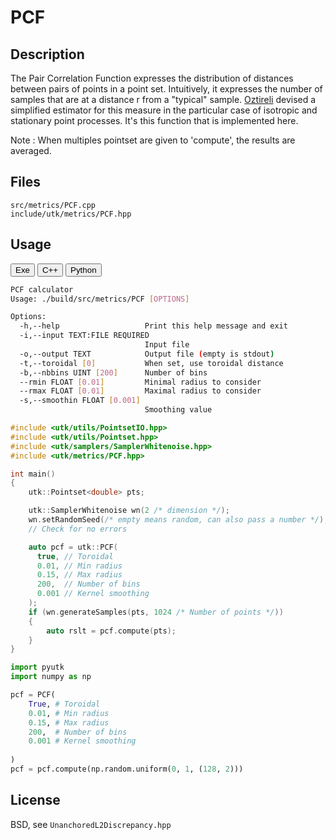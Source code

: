 # PCF

## Description


The Pair Correlation Function expresses the distribution of distances between pairs of points in a point set. Intuitively, it expresses the number of samples that are at a distance r from a "typical" sample. [Oztireli](https://graphics.ethz.ch/publications/papers/paperOzt12b.php) devised a simplified estimator for this measure in the particular case of isotropic and stationary point processes. It's this function that is implemented here.

Note : When multiples pointset are given to 'compute', the results are averaged.

## Files

```
src/metrics/PCF.cpp  
include/utk/metrics/PCF.hpp
```

## Usage

<button class="tablink exebutton" onclick="openCode('exe', this)" markdown="1">Exe</button> 
<button class="tablink cppbutton" onclick="openCode('cpp', this)" markdown="1">C++</button> 
<button class="tablink pybutton" onclick="openCode('py', this)" markdown="1">Python</button> 
<br/>
  

<div class="exe tabcontent">

```bash
PCF calculator
Usage: ./build/src/metrics/PCF [OPTIONS]

Options:
  -h,--help                   Print this help message and exit
  -i,--input TEXT:FILE REQUIRED
                              Input file
  -o,--output TEXT            Output file (empty is stdout)
  -t,--toroidal [0]           When set, use toroidal distance
  -b,--nbbins UINT [200]      Number of bins
  --rmin FLOAT [0.01]         Minimal radius to consider
  --rmax FLOAT [0.01]         Maximal radius to consider
  -s,--smoothin FLOAT [0.001] 
                              Smoothing value
```

</div>

<div class="cpp tabcontent">

```  cpp
#include <utk/utils/PointsetIO.hpp>
#include <utk/utils/Pointset.hpp>
#include <utk/samplers/SamplerWhitenoise.hpp>
#include <utk/metrics/PCF.hpp>

int main()
{
    utk::Pointset<double> pts;

    utk::SamplerWhitenoise wn(2 /* dimension */);
    wn.setRandomSeed(/* empty means random, can also pass a number */);
    // Check for no errors

    auto pcf = utk::PCF(
      true, // Toroidal 
      0.01, // Min radius 
      0.15, // Max radius
      200,  // Number of bins 
      0.001 // Kernel smoothing
    );
    if (wn.generateSamples(pts, 1024 /* Number of points */))
    {
        auto rslt = pcf.compute(pts);
    }
}
```  

</div>

<div class="py tabcontent">

``` python
import pyutk
import numpy as np

pcf = PCF(
    True, # Toroidal 
    0.01, # Min radius 
    0.15, # Max radius
    200,  # Number of bins 
    0.001 # Kernel smoothing
  
)
pcf = pcf.compute(np.random.uniform(0, 1, (128, 2)))
```  

</div>

## License

BSD, see `UnanchoredL2Discrepancy.hpp`